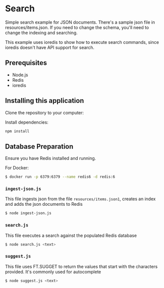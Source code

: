 # Search
Simple search example for JSON documents.
There's a sample json file in resources/items.json. If you need to change the schema, you'll need to change the indexing and searching.

This example uses ioredis to show how to execute search commands, since ioredis doesn't have API support for search.

## Prerequisites
- Node.js
- Redis
- ioredis

## Installing this application

Clone the repository to your computer:

Install dependencies:
```bash
npm install 
```

## Database Preparation

Ensure you have Redis installed and running.

For Docker:
```bash
$ docker run -p 6379:6379 --name redis6 -d redis:6 
```

### `ingest-json.js`

This file ingests json from the file `resources/items.json1`, creates an index and adds the json documents to Redis

```bash
$ node ingest-json.js
```

### `search.js`

This file executes a search against the populated Redis database

```bash
$ node search.js <text>
```

### `suggest.js`

This file uses FT.SUGGET to return the values that start with the characters provided. It's commonly used for autocomplete

```bash
$ node suggest.js <text>
```

